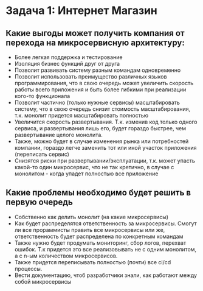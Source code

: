 # Задача 1: Интернет Магазин
## Какие выгоды может получить компания от перехода на микросервисную архитектуру:  
- Более легкая поддержка и тестирование 
- Изоляция бизнес функций друг от друга
- Позволит развивать систему разным командам одновременно
- Позволит использовать преимущество различных языков программирования, что в свою очередь может увеличить скорость работы всего приложения и быть более гибкими при реализации кого-то функционала
- Позволит частично (только нужные сервисы) масштабировать систему, что в свою очередь снизит стоимость масштабирования, т.к. монолит придется масштабировать полностью                     
- Увеличится скорость развертывания. Т.к. изменив код только одного сервиса, и развертывания лишь его, будет гораздо быстрее, чем развертывание целого монолита. 
- Также, можно будет в случае изменения рынка или потребностей компании, гораздо легче заменить тот или иной участок приложения (переписать сервис)
- Снизятся риски при развертывании/эксплуатации, т.к. может упасть какой-то один микросервис, что не так кретично, в случае с монолитом - когда упадет полностью все приложение
## Какие проблемы необходимо будет решить в первую очередь  
- Собственно как делить монолит (на какие микросервисы)
- Как будет распределятся ответственность за микросервисы. Смогут ли все прораммисты править все микросервисы или же, ответственность будет распределена по конкретным командам
- Также нужно будет продумать мониторинг, сбор логов, перехват ошибок. Т.к придется это все реализовывать не с одним монолитом, а с n-ым количеством микросервисов.
- Также придется переписывать полностью (почти) все ci/cd процессы.
- Вести документацию, чтоб разработчики знали, как работают между собой микросервисы 